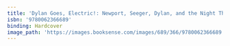 ```yaml
---
title: 'Dylan Goes, Electric!: Newport, Seeger, Dylan, and the Night That Split the Sixties'
isbn: '9780062366689'
binding: Hardcover
image_path: 'https://images.booksense.com/images/689/366/9780062366689.jpg'
---
```



